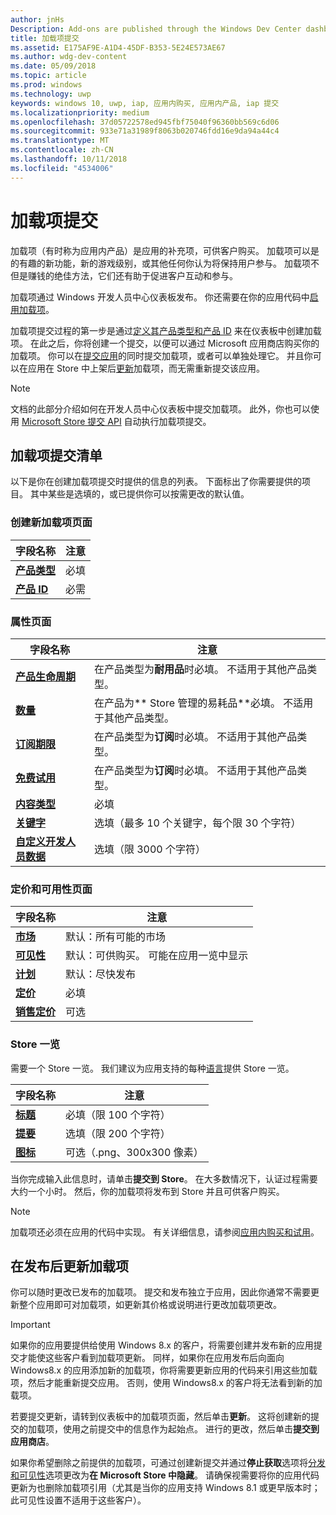```yaml
---
author: jnHs
Description: Add-ons are published through the Windows Dev Center dashboard.
title: 加载项提交
ms.assetid: E175AF9E-A1D4-45DF-B353-5E24E573AE67
ms.author: wdg-dev-content
ms.date: 05/09/2018
ms.topic: article
ms.prod: windows
ms.technology: uwp
keywords: windows 10, uwp, iap, 应用内购买, 应用内产品, iap 提交
ms.localizationpriority: medium
ms.openlocfilehash: 37d05722578ed945fbf75040f96360bb569c6d06
ms.sourcegitcommit: 933e71a31989f8063b020746fdd16e9da94a44c4
ms.translationtype: MT
ms.contentlocale: zh-CN
ms.lasthandoff: 10/11/2018
ms.locfileid: "4534006"
---
```

# <a name="add-on-submissions"></a>加载项提交

加载项（有时称为应用内产品）是应用的补充项，可供客户购买。 加载项可以是的有趣的新功能，新的游戏级别，或其他任何你认为将保持用户参与。 加载项不但是赚钱的绝佳方法，它们还有助于促进客户互动和参与。

加载项通过 Windows 开发人员中心仪表板发布。 你还需要在你的应用代码中[启用加载项](../monetize/in-app-purchases-and-trials.md)。

加载项提交过程的第一步是通过[定义其产品类型和产品 ID](set-your-add-on-product-id.md) 来在仪表板中创建加载项。 在此之后，你将创建一个提交，以便可以通过 Microsoft 应用商店购买你的加载项。 你可以在[提交应用](app-submissions.md)的同时提交加载项，或者可以单独处理它。 并且你可以在应用在 Store 中上架后[更新](#updating-an-add-on-after-publication)加载项，而无需重新提交该应用。

> [!NOTE]
> 文档的此部分介绍如何在开发人员中心仪表板中提交加载项。 此外，你也可以使用 [Microsoft Store 提交 API](../monetize/create-and-manage-submissions-using-windows-store-services.md) 自动执行加载项提交。


## <a name="checklist-for-submitting-an-add-on"></a>加载项提交清单

以下是你在创建加载项提交时提供的信息的列表。 下面标出了你需要提供的项目。 其中某些是选填的，或已提供你可以按需更改的默认值。


### <a name="create-a-new-add-on-page"></a>创建新加载项页面

| 字段名称                    | 注意                            |
|-------------------------------|----------------------------------|
| [**产品类型**](set-your-add-on-product-id.md#product-type)      | 必填 |  
| [**产品 ID**](set-your-add-on-product-id.md#product-id)          | 必需 |        


### <a name="properties-page"></a>属性页面

| 字段名称                    | 注意                              |   
|-------------------------------|------------------------------------|
| [**产品生命周期**](enter-add-on-properties.md#product-lifetime)  | 在产品类型为**耐用品**时必填。 不适用于其他产品类型。 |
| [**数量**](enter-add-on-properties.md#quantity)  | 在产品为** Store 管理的易耗品**必填。 不适用于其他产品类型。 |
| [**订阅期限**](enter-add-on-properties.md#subscription-period)          | 在产品类型为**订阅**时必填。 不适用于其他产品类型。       |  
| [**免费试用**](enter-add-on-properties.md#free-trial)          | 在产品类型为**订阅**时必填。 不适用于其他产品类型。       |
| [**内容类型**](enter-add-on-properties.md#content-type)          | 必填    |               
| [**关键字**](enter-add-on-properties.md#keywords)                  | 选填（最多 10 个关键字，每个限 30 个字符） |
| [**自定义开发人员数据**](enter-add-on-properties.md#custom-developer-data)   | 选填（限 3000 个字符）            |


### <a name="pricing-and-availability-page"></a>定价和可用性页面

| 字段名称                    | 注意                                       |
|-------------------------------|---------------------------------------------|
| [**市场**](set-add-on-pricing-and-availability.md#markets)  | 默认：所有可能的市场 |
| [**可见性**](set-add-on-pricing-and-availability.md#visibility)   | 默认：可供购买。 可能在应用一览中显示 |
| [**计划**](set-add-on-pricing-and-availability.md#schedule)    | 默认：尽快发布
| [**定价**](set-add-on-pricing-and-availability.md#pricing)                | 必填                                    |
| [**销售定价**](put-apps-and-add-ons-on-sale.md)               | 可选                    |


### <a name="store-listings"></a>Store 一览

需要一个 Store 一览。 我们建议为应用支持的每种[语言](create-add-on-store-listings.md#store-listing-languages)提供 Store 一览。

| 字段名称                    | 注意                                       |
|-------------------------------|---------------------------------------------|
| [**标题**](create-add-on-store-listings.md#title)                    | 必填（限 100 个字符）           |
| [**提要**](create-add-on-store-listings.md#description)       | 选填（限 200 个字符）            |
| [**图标**](create-add-on-store-listings.md#icon)                    | 可选（.png、300x300 像素）            |


当你完成输入此信息时，请单击**提交到 Store**。 在大多数情况下，认证过程需要大约一个小时。 然后，你的加载项将发布到 Store 并且可供客户购买。

> [!NOTE]
> 加载项还必须在应用的代码中实现。 有关详细信息，请参阅[应用内购买和试用](../monetize/in-app-purchases-and-trials.md)。


## <a name="updating-an-add-on-after-publication"></a>在发布后更新加载项

你可以随时更改已发布的加载项。 提交和发布独立于应用，因此你通常不需要更新整个应用即可对加载项，如更新其价格或说明进行更改加载项更改。

> [!IMPORTANT]
> 如果你的应用要提供给使用 Windows 8.x 的客户，将需要创建并发布新的应用提交才能使这些客户看到加载项更新。 同样，如果你在应用发布后向面向 Windows8.x 的应用添加新的加载项，你将需要更新应用的代码来引用这些加载项，然后才能重新提交应用。 否则，使用 Windows8.x 的客户将无法看到新的加载项。

若要提交更新，请转到仪表板中的加载项页面，然后单击**更新**。 这将创建新的提交的加载项，使用之前提交中的信息作为起始点。 进行的更改，然后单击**提交到应用商店**。

如果你希望删除之前提供的加载项，可通过创建新提交并通过**停止获取**选项将[分发和可见性](set-add-on-pricing-and-availability.md)选项更改为**在 Microsoft Store 中隐藏**。 请确保视需要将你的应用代码更新为也删除加载项引用（尤其是当你的应用支持 Windows 8.1 或更早版本时；此可见性设置不适用于这些客户）。
